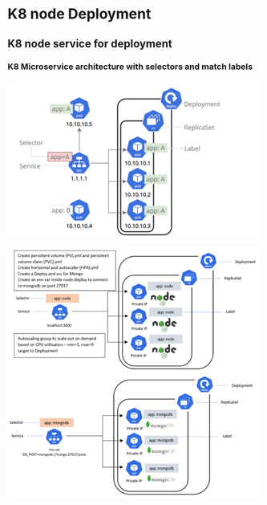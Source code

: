 # K8 node Deployment
## K8 node service for deployment
### K8 Microservice architecture with selectors and match labels
![](../../images/k8-labels-selectors.png)

![](../../images/mondo-deployment.png)
